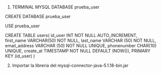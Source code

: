 1. TERMINAL MYSQL DATABASE prueba_user

CREATE DATABASE prueba_user

USE prueba_user

CREATE TABLE users(
    id_user INT NOT NULL AUTO_INCREMENT,
    first_name VARCHAR(50) NOT NULL,
    last_name VARCHAR (50) NOT NULL,
    email_address VARCHAR (50) NOT NULL UNIQUE,
    phonenumber CHAR(10) UNIQUE,
    create_at TIMESTAMP NOT NULL DEFAULT (NOW()),
    PRIMARY KEY (id_user)
)

2. Importar la libreria del mysql-connector-java-5.1.18-bin.jar

